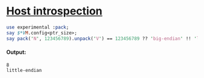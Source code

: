 [1]: https://rosettacode.org/wiki/Host_introspection

# [Host introspection][1]

```perl
use experimental :pack;
say $*VM.config<ptr_size>;
say pack('N', 123456789).unpack('V') == 123456789 ?? 'big-endian' !! 'little-endian';
```

#### Output:
```
8
little-endian
```